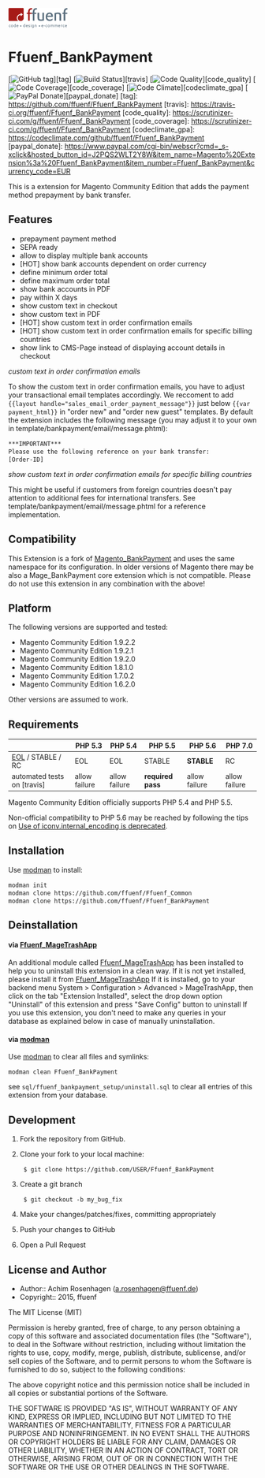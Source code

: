 <a href="http://www.ffuenf.de" title="ffuenf - code • design • e-commerce"><img src="https://github.com/ffuenf/Ffuenf_Common/blob/master/skin/adminhtml/default/default/ffuenf/ffuenf.png" alt="ffuenf - code • design • e-commerce" /></a>

Ffuenf_BankPayment
==================
[![GitHub tag](https://img.shields.io/github/tag/ffuenf/Ffuenf_BankPayment.svg)][tag]
[![Build Status](https://img.shields.io/travis/ffuenf/Ffuenf_BankPayment.svg)][travis]
[![Code Quality](https://scrutinizer-ci.com/g/ffuenf/Ffuenf_BankPayment/badges/quality-score.png)][code_quality]
[![Code Coverage](https://scrutinizer-ci.com/g/ffuenf/Ffuenf_BankPayment/badges/coverage.png)][code_coverage]
[![Code Climate](https://codeclimate.com/github/ffuenf/Ffuenf_BankPayment/badges/gpa.svg)][codeclimate_gpa]
[![PayPal Donate](https://img.shields.io/badge/paypal-donate-blue.svg)][paypal_donate]
[tag]: https://github.com/ffuenf/Ffuenf_BankPayment
[travis]: https://travis-ci.org/ffuenf/Ffuenf_BankPayment
[code_quality]: https://scrutinizer-ci.com/g/ffuenf/Ffuenf_BankPayment
[code_coverage]: https://scrutinizer-ci.com/g/ffuenf/Ffuenf_BankPayment
[codeclimate_gpa]: https://codeclimate.com/github/ffuenf/Ffuenf_BankPayment
[paypal_donate]: https://www.paypal.com/cgi-bin/webscr?cmd=_s-xclick&hosted_button_id=J2PQS2WLT2Y8W&item_name=Magento%20Extension%3a%20Ffuenf_BankPayment&item_number=Ffuenf_BankPayment&currency_code=EUR

This is a extension for Magento Community Edition that adds the payment method prepayment by bank transfer.

Features
--------

* prepayment payment method
* SEPA ready
* allow to display multiple bank accounts
* [HOT] show bank accounts dependent on order currency
* define minimum order total
* define maximum order total
* show bank accounts in PDF
* pay within X days
* show custom text in checkout
* show custom text in PDF
* [HOT] show custom text in order confirmation emails
* [HOT] show custom text in order confirmation emails for specific billing countries
* show link to CMS-Page instead of displaying account details in checkout

_custom text in order confirmation emails_

To show the custom text in order confirmation emails, you have to adjust your transactional email templates accordingly.
We reccoment to add `{{layout handle="sales_email_order_payment_message"}}` just below `{{var payment_html}}` in "order new" and "order new guest" templates.
By default the extension includes the following message (you may adjust it to your own in template/bankpayment/email/message.phtml):
```
***IMPORTANT***
Please use the following reference on your bank transfer:
[Order-ID]
```

_show custom text in order confirmation emails for specific billing countries_

This might be useful if customers from foreign countries doesn't pay attention to additional fees for international transfers.
See template/bankpayment/email/message.phtml for a reference implementation.

Compatibility
-------------

This Extension is a fork of [Magento_BankPayment](https://github.com/PHOENIX-MEDIA/Magento-BankPayment) and uses the same namespace for its configuration.
In older versions of Magento there may be also a Mage_BankPayment core extension which is not compatible.
Please do not use this extension in any combination with the above!

Platform
--------

The following versions are supported and tested:

* Magento Community Edition 1.9.2.2
* Magento Community Edition 1.9.2.1
* Magento Community Edition 1.9.2.0
* Magento Community Edition 1.8.1.0
* Magento Community Edition 1.7.0.2
* Magento Community Edition 1.6.2.0

Other versions are assumed to work.

Requirements
------------

|                                                                     | PHP 5.3        | PHP 5.4        | PHP 5.5           | PHP 5.6       | PHP 7.0       |
| ------------------------------------------------------------------- | -------------- | -------------- | ----------------- | ------------- | ------------- |
| [EOL](https://secure.php.net/supported-versions.php) / STABLE / RC  | EOL            | EOL            | STABLE            | **STABLE**    | RC            |
| automated tests on [travis]                                         | allow failure  | allow failure  | **required pass** | allow failure | allow failure |

Magento Community Edition officially supports PHP 5.4 and PHP 5.5.

Non-official compatibility to PHP 5.6 may be reached by following the tips on [Use of iconv.internal_encoding is deprecated](https://magento.stackexchange.com/questions/34015/magento-1-9-php-5-6-use-of-iconv-internal-encoding-is-deprecated).

Installation
------------

Use [modman](https://github.com/colinmollenhour/modman) to install:
```
modman init
modman clone https://github.com/ffuenf/Ffuenf_Common
modman clone https://github.com/ffuenf/Ffuenf_BankPayment
```

Deinstallation
--------------

#### via [Ffuenf_MageTrashApp](https://github.com/ffuenf/Ffuenf_MageTrashApp)

An additional module called [Ffuenf_MageTrashApp](https://github.com/ffuenf/Ffuenf_MageTrashApp) has been installed to help you to uninstall this extension in a clean way.
If it is not yet installed, please install it from [Ffuenf_MageTrashApp](https://github.com/ffuenf/Ffuenf_MageTrashApp)
If it is installed, go to your backend menu System > Configuration > Advanced > MageTrashApp, then click on the tab "Extension Installed", select the drop down option "Uninstall" of this extension and press "Save Config" button to uninstall
If you use this extension, you don't need to make any queries in your database as explained below in case of manually uninstallation.

#### via [modman](https://github.com/colinmollenhour/modman)

Use [modman](https://github.com/colinmollenhour/modman) to clear all files and symlinks:
```
modman clean Ffuenf_BankPayment
```
see `sql/ffuenf_bankpayment_setup/uninstall.sql` to clear all entries of this extension from your database.

Development
-----------
1. Fork the repository from GitHub.
2. Clone your fork to your local machine:

        $ git clone https://github.com/USER/Ffuenf_BankPayment

3. Create a git branch

        $ git checkout -b my_bug_fix

4. Make your changes/patches/fixes, committing appropriately
5. Push your changes to GitHub
6. Open a Pull Request

License and Author
------------------

- Author:: Achim Rosenhagen (<a.rosenhagen@ffuenf.de>)
- Copyright:: 2015, ffuenf

The MIT License (MIT)

Permission is hereby granted, free of charge, to any person obtaining a copy
of this software and associated documentation files (the "Software"), to deal
in the Software without restriction, including without limitation the rights
to use, copy, modify, merge, publish, distribute, sublicense, and/or sell
copies of the Software, and to permit persons to whom the Software is
furnished to do so, subject to the following conditions:

The above copyright notice and this permission notice shall be included in all
copies or substantial portions of the Software.

THE SOFTWARE IS PROVIDED "AS IS", WITHOUT WARRANTY OF ANY KIND, EXPRESS OR
IMPLIED, INCLUDING BUT NOT LIMITED TO THE WARRANTIES OF MERCHANTABILITY,
FITNESS FOR A PARTICULAR PURPOSE AND NONINFRINGEMENT. IN NO EVENT SHALL THE
AUTHORS OR COPYRIGHT HOLDERS BE LIABLE FOR ANY CLAIM, DAMAGES OR OTHER
LIABILITY, WHETHER IN AN ACTION OF CONTRACT, TORT OR OTHERWISE, ARISING FROM,
OUT OF OR IN CONNECTION WITH THE SOFTWARE OR THE USE OR OTHER DEALINGS IN THE
SOFTWARE.